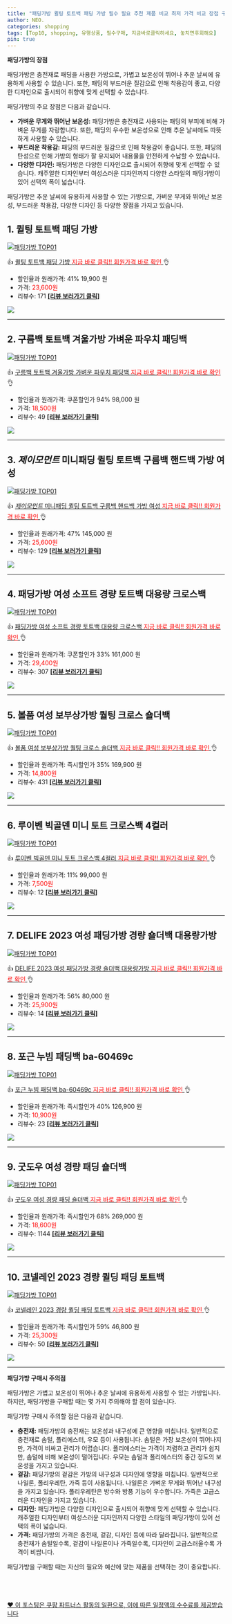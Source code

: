 ```yaml
---
title: "패딩가방 퀼팅 토트백 패딩 가방 필수 필요 추천 제품 비교 최저 가격 비교 장점 구매 후기 구매평"
author: NEO.
categories: shopping
tags: [Top10, shopping, 유행상품, 필수구매, 지금바로클릭하세요, 놓치면후회해요]
pin: true
---
```

**패딩가방의 장점**

패딩가방은 충전재로 패딩을 사용한 가방으로, 가볍고 보온성이 뛰어나 추운 날씨에 유용하게 사용할 수 있습니다. 또한, 패딩의 부드러운 질감으로 인해 착용감이 좋고, 다양한 디자인으로 출시되어 취향에 맞게 선택할 수 있습니다.

패딩가방의 주요 장점은 다음과 같습니다.

* **가벼운 무게와 뛰어난 보온성:** 패딩가방은 충전재로 사용되는 패딩의 부피에 비해 가벼운 무게를 자랑합니다. 또한, 패딩의 우수한 보온성으로 인해 추운 날씨에도 따뜻하게 사용할 수 있습니다.
* **부드러운 착용감:** 패딩의 부드러운 질감으로 인해 착용감이 좋습니다. 또한, 패딩의 탄성으로 인해 가방의 형태가 잘 유지되어 내용물을 안전하게 수납할 수 있습니다.
* **다양한 디자인:** 패딩가방은 다양한 디자인으로 출시되어 취향에 맞게 선택할 수 있습니다. 캐주얼한 디자인부터 여성스러운 디자인까지 다양한 스타일의 패딩가방이 있어 선택의 폭이 넓습니다.

패딩가방은 추운 날씨에 유용하게 사용할 수 있는 가방으로, 가벼운 무게와 뛰어난 보온성, 부드러운 착용감, 다양한 디자인 등 다양한 장점을 가지고 있습니다.

   

## 1. 퀼팅 토트백 패딩 가방

[![패딩가방 TOP01](https://thumbnail9.coupangcdn.com/thumbnails/remote/490x490ex/image/vendor_inventory/5460/6033d80055d74f4891c7bc1ec2e937659355d803815c89ccc6764c18ccdf.jpg)](https://link.coupang.com/re/AFFSDP?lptag=AF3617701&subid=GithubCoopas&pageKey=7767511750&traceid=V0-153&itemId=20961676707&vendorItemId=88027301027)


👍 [퀼팅 토트백 패딩 가방 <font color=red> 지금 바로 클릭!! 회원가격 바로 확인 </font> ](https://link.coupang.com/re/AFFSDP?lptag=AF3617701&subid=GithubCoopas&pageKey=7767511750&traceid=V0-153&itemId=20961676707&vendorItemId=88027301027) 👌 


- 할인율과 원래가격: 41%  19,900   원
- 가격: <span style='color:red'>23,600원</span>
- 리뷰수: 171  [**[리뷰 보러가기 클릭]**](https://link.coupang.com/re/AFFSDP?lptag=AF3617701&subid=GithubCoopas&pageKey=7767511750&traceid=V0-153&itemId=20961676707&vendorItemId=88027301027)

[![](/discount_price.png)](https://link.coupang.com/re/AFFSDP?lptag=AF3617701&subid=GithubCoopas&pageKey=7767511750&traceid=V0-153&itemId=20961676707&vendorItemId=88027301027)

---


   

## 2. 구름백 토트백 겨울가방 가벼운 파우치 패딩백

[![패딩가방 TOP01](https://thumbnail8.coupangcdn.com/thumbnails/remote/490x490ex/image/vendor_inventory/c1a5/b1ea7b4784c9f480a9d2c620da2e082752a13de4b119b6922cbd359ae69f.jpg)](https://link.coupang.com/re/AFFSDP?lptag=AF3617701&subid=GithubCoopas&pageKey=7680470310&traceid=V0-153&itemId=20513044872&vendorItemId=87984234898)


👍 [구름백 토트백 겨울가방 가벼운 파우치 패딩백 <font color=red> 지금 바로 클릭!! 회원가격 바로 확인 </font> ](https://link.coupang.com/re/AFFSDP?lptag=AF3617701&subid=GithubCoopas&pageKey=7680470310&traceid=V0-153&itemId=20513044872&vendorItemId=87984234898) 👌 


- 할인율과 원래가격: 쿠폰할인가 94%  98,000   원
- 가격: <span style='color:red'>18,500원</span>
- 리뷰수: 49  [**[리뷰 보러가기 클릭]**](https://link.coupang.com/re/AFFSDP?lptag=AF3617701&subid=GithubCoopas&pageKey=7680470310&traceid=V0-153&itemId=20513044872&vendorItemId=87984234898)

[![](/discount_price.png)](https://link.coupang.com/re/AFFSDP?lptag=AF3617701&subid=GithubCoopas&pageKey=7680470310&traceid=V0-153&itemId=20513044872&vendorItemId=87984234898)

---


   

## 3. *제이모먼트* 미니패딩 퀼팅 토트백 구름백 핸드백 가방 여성

[![패딩가방 TOP01](https://thumbnail9.coupangcdn.com/thumbnails/remote/490x490ex/image/vendor_inventory/5e2f/718a9de7f53208b502f7d7ef36ec90c83f064c8d99cdd2e8ff329e22c2ac.jpg)](https://link.coupang.com/re/AFFSDP?lptag=AF3617701&subid=GithubCoopas&pageKey=7681984628&traceid=V0-153&itemId=20520827578&vendorItemId=87730819890)


👍 [*제이모먼트* 미니패딩 퀼팅 토트백 구름백 핸드백 가방 여성 <font color=red> 지금 바로 클릭!! 회원가격 바로 확인 </font> ](https://link.coupang.com/re/AFFSDP?lptag=AF3617701&subid=GithubCoopas&pageKey=7681984628&traceid=V0-153&itemId=20520827578&vendorItemId=87730819890) 👌 


- 할인율과 원래가격: 47%  145,000   원
- 가격: <span style='color:red'>25,600원</span>
- 리뷰수: 129  [**[리뷰 보러가기 클릭]**](https://link.coupang.com/re/AFFSDP?lptag=AF3617701&subid=GithubCoopas&pageKey=7681984628&traceid=V0-153&itemId=20520827578&vendorItemId=87730819890)

[![](/discount_price.png)](https://link.coupang.com/re/AFFSDP?lptag=AF3617701&subid=GithubCoopas&pageKey=7681984628&traceid=V0-153&itemId=20520827578&vendorItemId=87730819890)

---


   

## 4. 패딩가방 여성 소프트 경량 토트백 대용량 크로스백

[![패딩가방 TOP01](https://thumbnail7.coupangcdn.com/thumbnails/remote/490x490ex/image/vendor_inventory/e218/cf42017ce1fd5562c57fac7339b01b8fe4fa41f103c98ff5f726f7cb9a8f.jpeg)](https://link.coupang.com/re/AFFSDP?lptag=AF3617701&subid=GithubCoopas&pageKey=7771933937&traceid=V0-153&itemId=20984024737&vendorItemId=88127760288)


👍 [패딩가방 여성 소프트 경량 토트백 대용량 크로스백 <font color=red> 지금 바로 클릭!! 회원가격 바로 확인 </font> ](https://link.coupang.com/re/AFFSDP?lptag=AF3617701&subid=GithubCoopas&pageKey=7771933937&traceid=V0-153&itemId=20984024737&vendorItemId=88127760288) 👌 


- 할인율과 원래가격: 쿠폰할인가 33%  161,000   원
- 가격: <span style='color:red'>29,400원</span>
- 리뷰수: 307  [**[리뷰 보러가기 클릭]**](https://link.coupang.com/re/AFFSDP?lptag=AF3617701&subid=GithubCoopas&pageKey=7771933937&traceid=V0-153&itemId=20984024737&vendorItemId=88127760288)

[![](/discount_price.png)](https://link.coupang.com/re/AFFSDP?lptag=AF3617701&subid=GithubCoopas&pageKey=7771933937&traceid=V0-153&itemId=20984024737&vendorItemId=88127760288)

---


   

## 5. 볼품 여성 보부상가방 퀄팅 크로스 숄더백

[![패딩가방 TOP01](https://thumbnail7.coupangcdn.com/thumbnails/remote/490x490ex/image/vendor_inventory/a606/d59b3acf3d3f69684aca83e881d44dbd37f8c244c1b6d1ff388b56312aae.jpg)](https://link.coupang.com/re/AFFSDP?lptag=AF3617701&subid=GithubCoopas&pageKey=7611642874&traceid=V0-153&itemId=20160754114&vendorItemId=87253273868)


👍 [볼품 여성 보부상가방 퀄팅 크로스 숄더백 <font color=red> 지금 바로 클릭!! 회원가격 바로 확인 </font> ](https://link.coupang.com/re/AFFSDP?lptag=AF3617701&subid=GithubCoopas&pageKey=7611642874&traceid=V0-153&itemId=20160754114&vendorItemId=87253273868) 👌 


- 할인율과 원래가격: 즉시할인가 35%  169,900   원
- 가격: <span style='color:red'>14,800원</span>
- 리뷰수: 431  [**[리뷰 보러가기 클릭]**](https://link.coupang.com/re/AFFSDP?lptag=AF3617701&subid=GithubCoopas&pageKey=7611642874&traceid=V0-153&itemId=20160754114&vendorItemId=87253273868)

[![](/discount_price.png)](https://link.coupang.com/re/AFFSDP?lptag=AF3617701&subid=GithubCoopas&pageKey=7611642874&traceid=V0-153&itemId=20160754114&vendorItemId=87253273868)

---


   

## 6. 루이벤 빅골덴 미니 토트 크로스백 4컬러

[![패딩가방 TOP01](https://thumbnail8.coupangcdn.com/thumbnails/remote/490x490ex/image/vendor_inventory/50b1/dd86f4609aa888e0abcf44227aafaf91664c8575b3a30ff605b9b0b60524.jpg)](https://link.coupang.com/re/AFFSDP?lptag=AF3617701&subid=GithubCoopas&pageKey=7704304414&traceid=V0-153&itemId=20635452109&vendorItemId=87709324341)


👍 [루이벤 빅골덴 미니 토트 크로스백 4컬러 <font color=red> 지금 바로 클릭!! 회원가격 바로 확인 </font> ](https://link.coupang.com/re/AFFSDP?lptag=AF3617701&subid=GithubCoopas&pageKey=7704304414&traceid=V0-153&itemId=20635452109&vendorItemId=87709324341) 👌 


- 할인율과 원래가격: 11%  99,000   원
- 가격: <span style='color:red'>7,500원</span>
- 리뷰수: 12  [**[리뷰 보러가기 클릭]**](https://link.coupang.com/re/AFFSDP?lptag=AF3617701&subid=GithubCoopas&pageKey=7704304414&traceid=V0-153&itemId=20635452109&vendorItemId=87709324341)

[![](/discount_price.png)](https://link.coupang.com/re/AFFSDP?lptag=AF3617701&subid=GithubCoopas&pageKey=7704304414&traceid=V0-153&itemId=20635452109&vendorItemId=87709324341)

---


   

## 7. DELIFE 2023 여성 패딩가방 경량 숄더백 대용량가방

[![패딩가방 TOP01](https://thumbnail8.coupangcdn.com/thumbnails/remote/490x490ex/image/vendor_inventory/0698/2573e7a1d8c77002dd4e4224100f0543b5f4b7006c44efde09aa35cba14a.jpg)](https://link.coupang.com/re/AFFSDP?lptag=AF3617701&subid=GithubCoopas&pageKey=7660186097&traceid=V0-153&itemId=20405926475&vendorItemId=87498905638)


👍 [DELIFE 2023 여성 패딩가방 경량 숄더백 대용량가방 <font color=red> 지금 바로 클릭!! 회원가격 바로 확인 </font> ](https://link.coupang.com/re/AFFSDP?lptag=AF3617701&subid=GithubCoopas&pageKey=7660186097&traceid=V0-153&itemId=20405926475&vendorItemId=87498905638) 👌 


- 할인율과 원래가격: 56%  80,000   원
- 가격: <span style='color:red'>25,900원</span>
- 리뷰수: 14  [**[리뷰 보러가기 클릭]**](https://link.coupang.com/re/AFFSDP?lptag=AF3617701&subid=GithubCoopas&pageKey=7660186097&traceid=V0-153&itemId=20405926475&vendorItemId=87498905638)

[![](/discount_price.png)](https://link.coupang.com/re/AFFSDP?lptag=AF3617701&subid=GithubCoopas&pageKey=7660186097&traceid=V0-153&itemId=20405926475&vendorItemId=87498905638)

---


   

## 8. 포근 누빔 패딩백 ba-60469c

[![패딩가방 TOP01](https://thumbnail9.coupangcdn.com/thumbnails/remote/490x490ex/image/vendor_inventory/4fc1/286725ac96958f833a30c250e91cd346ab530d74461cca0998c64c53c11e.jpg)](https://link.coupang.com/re/AFFSDP?lptag=AF3617701&subid=GithubCoopas&pageKey=7713624922&traceid=V0-153&itemId=20683453120&vendorItemId=87161775918)


👍 [포근 누빔 패딩백 ba-60469c <font color=red> 지금 바로 클릭!! 회원가격 바로 확인 </font> ](https://link.coupang.com/re/AFFSDP?lptag=AF3617701&subid=GithubCoopas&pageKey=7713624922&traceid=V0-153&itemId=20683453120&vendorItemId=87161775918) 👌 


- 할인율과 원래가격: 즉시할인가 40%  126,900   원
- 가격: <span style='color:red'>10,900원</span>
- 리뷰수: 23  [**[리뷰 보러가기 클릭]**](https://link.coupang.com/re/AFFSDP?lptag=AF3617701&subid=GithubCoopas&pageKey=7713624922&traceid=V0-153&itemId=20683453120&vendorItemId=87161775918)

[![](/discount_price.png)](https://link.coupang.com/re/AFFSDP?lptag=AF3617701&subid=GithubCoopas&pageKey=7713624922&traceid=V0-153&itemId=20683453120&vendorItemId=87161775918)

---


   

## 9. 굿도우 여성 경량 패딩 숄더백

[![패딩가방 TOP01](https://thumbnail7.coupangcdn.com/thumbnails/remote/490x490ex/image/vendor_inventory/b8a1/ed6a46f23fa7b374a89d218b257c462911395210bff934ca6c9cae3f3218.jpg)](https://link.coupang.com/re/AFFSDP?lptag=AF3617701&subid=GithubCoopas&pageKey=7650402691&traceid=V0-153&itemId=20354291751&vendorItemId=87438664590)


👍 [굿도우 여성 경량 패딩 숄더백 <font color=red> 지금 바로 클릭!! 회원가격 바로 확인 </font> ](https://link.coupang.com/re/AFFSDP?lptag=AF3617701&subid=GithubCoopas&pageKey=7650402691&traceid=V0-153&itemId=20354291751&vendorItemId=87438664590) 👌 


- 할인율과 원래가격: 즉시할인가 68%  269,000   원
- 가격: <span style='color:red'>18,600원</span>
- 리뷰수: 1144  [**[리뷰 보러가기 클릭]**](https://link.coupang.com/re/AFFSDP?lptag=AF3617701&subid=GithubCoopas&pageKey=7650402691&traceid=V0-153&itemId=20354291751&vendorItemId=87438664590)

[![](/discount_price.png)](https://link.coupang.com/re/AFFSDP?lptag=AF3617701&subid=GithubCoopas&pageKey=7650402691&traceid=V0-153&itemId=20354291751&vendorItemId=87438664590)

---


   

## 10. 코넬레인 2023 경량 퀼딩 패딩 토트백

[![패딩가방 TOP01](https://thumbnail8.coupangcdn.com/thumbnails/remote/490x490ex/image/vendor_inventory/5b8f/71446a8eacbd58896f9f32e27ddcaf23ab1d7e8cef32ec32ab7f3cb674f1.png)](https://link.coupang.com/re/AFFSDP?lptag=AF3617701&subid=GithubCoopas&pageKey=7672754067&traceid=V0-153&itemId=20472525698&vendorItemId=87551782354)


👍 [코넬레인 2023 경량 퀼딩 패딩 토트백 <font color=red> 지금 바로 클릭!! 회원가격 바로 확인 </font> ](https://link.coupang.com/re/AFFSDP?lptag=AF3617701&subid=GithubCoopas&pageKey=7672754067&traceid=V0-153&itemId=20472525698&vendorItemId=87551782354) 👌 


- 할인율과 원래가격: 즉시할인가 59%  46,800   원
- 가격: <span style='color:red'>25,300원</span>
- 리뷰수: 50  [**[리뷰 보러가기 클릭]**](https://link.coupang.com/re/AFFSDP?lptag=AF3617701&subid=GithubCoopas&pageKey=7672754067&traceid=V0-153&itemId=20472525698&vendorItemId=87551782354)

[![](/discount_price.png)](https://link.coupang.com/re/AFFSDP?lptag=AF3617701&subid=GithubCoopas&pageKey=7672754067&traceid=V0-153&itemId=20472525698&vendorItemId=87551782354)

---
**패딩가방 구매시 주의점**

패딩가방은 가볍고 보온성이 뛰어나 추운 날씨에 유용하게 사용할 수 있는 가방입니다. 하지만, 패딩가방을 구매할 때는 몇 가지 주의해야 할 점이 있습니다.

패딩가방 구매시 주의할 점은 다음과 같습니다.

* **충전재:** 패딩가방의 충전재는 보온성과 내구성에 큰 영향을 미칩니다. 일반적으로 충전재로 솜털, 폴리에스터, 우모 등이 사용됩니다. 솜털은 가장 보온성이 뛰어나지만, 가격이 비싸고 관리가 어렵습니다. 폴리에스터는 가격이 저렴하고 관리가 쉽지만, 솜털에 비해 보온성이 떨어집니다. 우모는 솜털과 폴리에스터의 중간 정도의 보온성을 가지고 있습니다.
* **겉감:** 패딩가방의 겉감은 가방의 내구성과 디자인에 영향을 미칩니다. 일반적으로 나일론, 폴리우레탄, 가죽 등이 사용됩니다. 나일론은 가벼운 무게와 뛰어난 내구성을 가지고 있습니다. 폴리우레탄은 방수와 방풍 기능이 우수합니다. 가죽은 고급스러운 디자인을 가지고 있습니다.
* **디자인:** 패딩가방은 다양한 디자인으로 출시되어 취향에 맞게 선택할 수 있습니다. 캐주얼한 디자인부터 여성스러운 디자인까지 다양한 스타일의 패딩가방이 있어 선택의 폭이 넓습니다.
* **가격:** 패딩가방의 가격은 충전재, 겉감, 디자인 등에 따라 달라집니다. 일반적으로 충전재가 솜털일수록, 겉감이 나일론이나 가죽일수록, 디자인이 고급스러울수록 가격이 비쌉니다.

패딩가방을 구매할 때는 자신의 필요와 예산에 맞는 제품을 선택하는 것이 중요합니다.<br><br><br><br><br> [ ❤  이 포스팅은 쿠팡 파트너스 활동의 일환으로, 이에 따른 일정액의 수수료를 제공받습니다](https://link.coupang.com/a/bcEFyh)